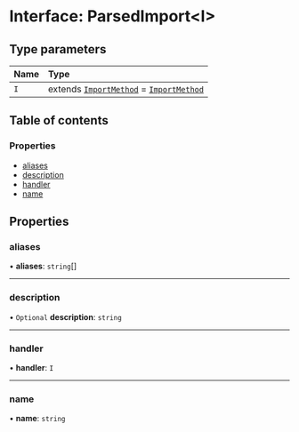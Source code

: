 # Interface: ParsedImport<I\>

## Type parameters

| Name | Type |
| :------ | :------ |
| `I` | extends [`ImportMethod`](../README.md#importmethod) = [`ImportMethod`](../README.md#importmethod) |

## Table of contents

### Properties

- [aliases](ParsedImport.md#aliases)
- [description](ParsedImport.md#description)
- [handler](ParsedImport.md#handler)
- [name](ParsedImport.md#name)

## Properties

### aliases

• **aliases**: `string`[]

___

### description

• `Optional` **description**: `string`

___

### handler

• **handler**: `I`

___

### name

• **name**: `string`

